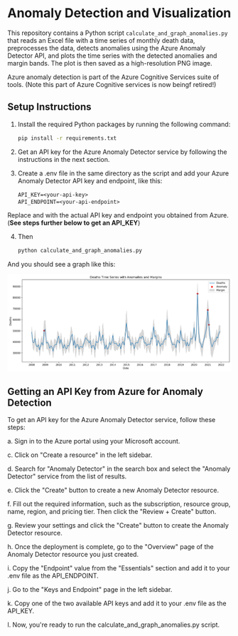 # Anomaly Detection and Visualization

This repository contains a Python script `calculate_and_graph_anomalies.py` that reads an Excel file with a time series of monthly death data, preprocesses the data, detects anomalies using the Azure Anomaly Detector API, and plots the time series with the detected anomalies and margin bands. The plot is then saved as a high-resolution PNG image.

Azure anomaly detection is part of the Azure Cognitive Services suite of tools. (Note this part of Azure Cognitive services is now beingf retired!)

## Setup Instructions

1. Install the required Python packages by running the following command:
    ```bash
    pip install -r requirements.txt
    ```
2. Get an API key for the Azure Anomaly Detector service by following the instructions in the next section.

3. Create a .env file in the same directory as the script and add your Azure Anomaly Detector API key and endpoint, like this:

    ```
    API_KEY=<your-api-key>
    API_ENDPOINT=<your-api-endpoint>
    ```

Replace <your-api-key> and <your-api-endpoint> with the actual API key and endpoint you obtained from Azure. (**See steps further below to get an API_KEY**)


4. Then 
    ```bash
    python calculate_and_graph_anomalies.py
    ```

And you should see a graph like this:

![A graph showing the output of the anomaly detector](docs/example.png)



## Getting an API Key from Azure for Anomaly Detection

To get an API key for the Azure Anomaly Detector service, follow these steps:

a. Sign in to the Azure portal using your Microsoft account.

c. Click on "Create a resource" in the left sidebar.

d. Search for "Anomaly Detector" in the search box and select the "Anomaly Detector" service from the list of results.

e. Click the "Create" button to create a new Anomaly Detector resource.

f. Fill out the required information, such as the subscription, resource group, name, region, and pricing tier. Then click the "Review + Create" button.

g. Review your settings and click the "Create" button to create the Anomaly Detector resource.

h. Once the deployment is complete, go to the "Overview" page of the Anomaly Detector resource you just created.

i. Copy the "Endpoint" value from the "Essentials" section and add it to your .env file as the API_ENDPOINT.

j. Go to the "Keys and Endpoint" page in the left sidebar.

k. Copy one of the two available API keys and add it to your .env file as the API_KEY.

l. Now, you're ready to run the calculate_and_graph_anomalies.py script.
